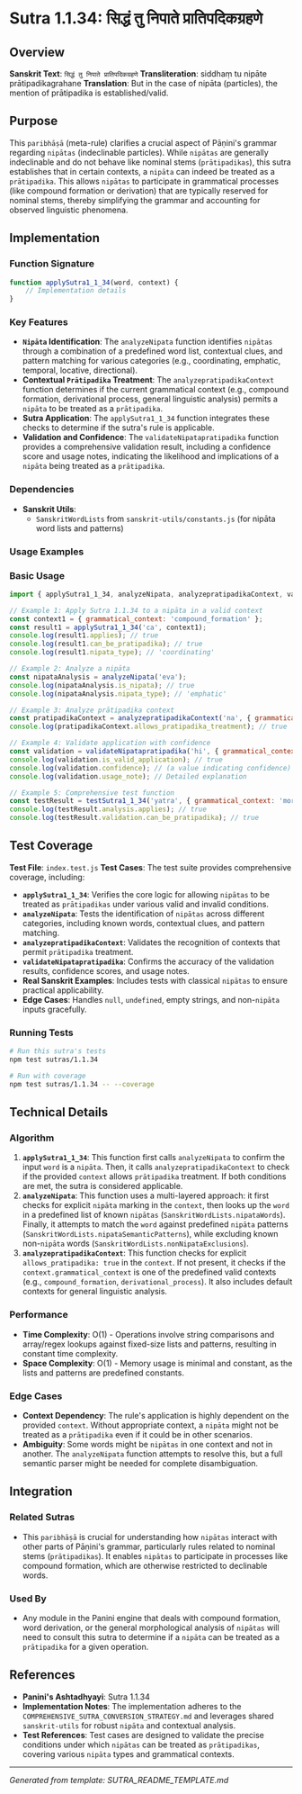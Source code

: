 # Sutra 1.1.34: सिद्धं तु निपाते प्रातिपदिकग्रहणे

## Overview

**Sanskrit Text**: `सिद्धं तु निपाते प्रातिपदिकग्रहणे`
**Transliteration**: siddhaṃ tu nipāte prātipadikagrahane
**Translation**: But in the case of nipāta (particles), the mention of prātipadika is established/valid.

## Purpose

This `paribhāṣā` (meta-rule) clarifies a crucial aspect of Pāṇini's grammar regarding `nipātas` (indeclinable particles). While `nipātas` are generally indeclinable and do not behave like nominal stems (`prātipadikas`), this sutra establishes that in certain contexts, a `nipāta` can indeed be treated as a `prātipadika`. This allows `nipātas` to participate in grammatical processes (like compound formation or derivation) that are typically reserved for nominal stems, thereby simplifying the grammar and accounting for observed linguistic phenomena.

## Implementation

### Function Signature
```javascript
function applySutra1_1_34(word, context) {
    // Implementation details
}
```

### Key Features
- **`Nipāta` Identification**: The `analyzeNipata` function identifies `nipātas` through a combination of a predefined word list, contextual clues, and pattern matching for various categories (e.g., coordinating, emphatic, temporal, locative, directional).
- **Contextual `Prātipadika` Treatment**: The `analyzepratipadikaContext` function determines if the current grammatical context (e.g., compound formation, derivational process, general linguistic analysis) permits a `nipāta` to be treated as a `prātipadika`.
- **Sutra Application**: The `applySutra1_1_34` function integrates these checks to determine if the sutra's rule is applicable.
- **Validation and Confidence**: The `validateNipatapratipadika` function provides a comprehensive validation result, including a confidence score and usage notes, indicating the likelihood and implications of a `nipāta` being treated as a `prātipadika`.

### Dependencies
- **Sanskrit Utils**:
  - `SanskritWordLists` from `sanskrit-utils/constants.js` (for nipāta word lists and patterns)

### Usage Examples

### Basic Usage
```javascript
import { applySutra1_1_34, analyzeNipata, analyzepratipadikaContext, validateNipatapratipadika, testSutra1_1_34 } from './index.js';

// Example 1: Apply Sutra 1.1.34 to a nipāta in a valid context
const context1 = { grammatical_context: 'compound_formation' };
const result1 = applySutra1_1_34('ca', context1);
console.log(result1.applies); // true
console.log(result1.can_be_pratipadika); // true
console.log(result1.nipata_type); // 'coordinating'

// Example 2: Analyze a nipāta
const nipataAnalysis = analyzeNipata('eva');
console.log(nipataAnalysis.is_nipata); // true
console.log(nipataAnalysis.nipata_type); // 'emphatic'

// Example 3: Analyze prātipadika context
const pratipadikaContext = analyzepratipadikaContext('na', { grammatical_context: 'derivational_process' });
console.log(pratipadikaContext.allows_pratipadika_treatment); // true

// Example 4: Validate application with confidence
const validation = validateNipatapratipadika('hi', { grammatical_context: 'grammatical_analysis' });
console.log(validation.is_valid_application); // true
console.log(validation.confidence); // (a value indicating confidence)
console.log(validation.usage_note); // Detailed explanation

// Example 5: Comprehensive test function
const testResult = testSutra1_1_34('yatra', { grammatical_context: 'morphological_study' });
console.log(testResult.analysis.applies); // true
console.log(testResult.validation.can_be_pratipadika); // true
```

## Test Coverage

**Test File**: `index.test.js`
**Test Cases**: The test suite provides comprehensive coverage, including:
- **`applySutra1_1_34`**: Verifies the core logic for allowing `nipātas` to be treated as `prātipadikas` under various valid and invalid conditions.
- **`analyzeNipata`**: Tests the identification of `nipātas` across different categories, including known words, contextual clues, and pattern matching.
- **`analyzepratipadikaContext`**: Validates the recognition of contexts that permit `prātipadika` treatment.
- **`validateNipatapratipadika`**: Confirms the accuracy of the validation results, confidence scores, and usage notes.
- **Real Sanskrit Examples**: Includes tests with classical `nipātas` to ensure practical applicability.
- **Edge Cases**: Handles `null`, `undefined`, empty strings, and non-`nipāta` inputs gracefully.

### Running Tests
```bash
# Run this sutra's tests
npm test sutras/1.1.34

# Run with coverage
npm test sutras/1.1.34 -- --coverage
```

## Technical Details

### Algorithm
1.  **`applySutra1_1_34`**: This function first calls `analyzeNipata` to confirm the input `word` is a `nipāta`. Then, it calls `analyzepratipadikaContext` to check if the provided `context` allows `prātipadika` treatment. If both conditions are met, the sutra is considered applicable.
2.  **`analyzeNipata`**: This function uses a multi-layered approach: it first checks for explicit `nipāta` marking in the `context`, then looks up the `word` in a predefined list of known `nipātas` (`SanskritWordLists.nipataWords`). Finally, it attempts to match the `word` against predefined `nipāta` patterns (`SanskritWordLists.nipataSemanticPatterns`), while excluding known non-`nipāta` words (`SanskritWordLists.nonNipataExclusions`).
3.  **`analyzepratipadikaContext`**: This function checks for explicit `allows_pratipadika: true` in the `context`. If not present, it checks if the `context.grammatical_context` is one of the predefined valid contexts (e.g., `compound_formation`, `derivational_process`). It also includes default contexts for general linguistic analysis.

### Performance
- **Time Complexity**: O(1) - Operations involve string comparisons and array/regex lookups against fixed-size lists and patterns, resulting in constant time complexity.
- **Space Complexity**: O(1) - Memory usage is minimal and constant, as the lists and patterns are predefined constants.

### Edge Cases
- **Context Dependency**: The rule's application is highly dependent on the provided `context`. Without appropriate context, a `nipāta` might not be treated as a `prātipadika` even if it could be in other scenarios.
- **Ambiguity**: Some words might be `nipātas` in one context and not in another. The `analyzeNipata` function attempts to resolve this, but a full semantic parser might be needed for complete disambiguation.

## Integration

### Related Sutras
- This `paribhāṣā` is crucial for understanding how `nipātas` interact with other parts of Pāṇini's grammar, particularly rules related to nominal stems (`prātipadikas`). It enables `nipātas` to participate in processes like compound formation, which are otherwise restricted to declinable words.

### Used By
- Any module in the Panini engine that deals with compound formation, word derivation, or the general morphological analysis of `nipātas` will need to consult this sutra to determine if a `nipāta` can be treated as a `prātipadika` for a given operation.

## References

- **Panini's Ashtadhyayi**: Sutra 1.1.34
- **Implementation Notes**: The implementation adheres to the `COMPREHENSIVE_SUTRA_CONVERSION_STRATEGY.md` and leverages shared `sanskrit-utils` for robust `nipāta` and contextual analysis.
- **Test References**: Test cases are designed to validate the precise conditions under which `nipātas` can be treated as `prātipadikas`, covering various `nipāta` types and grammatical contexts.

---

*Generated from template: SUTRA_README_TEMPLATE.md*